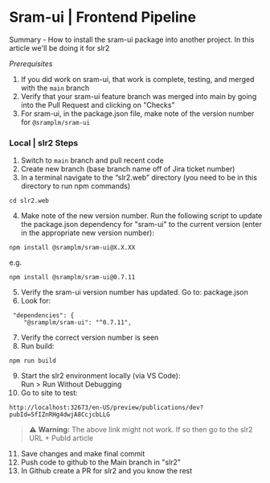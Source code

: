 # Sram-ui | Frontend Pipeline

Summary - How to install the sram-ui package into another project. In this article we'll be doing it for slr2

*Prerequisites* 
1. If you did work on sram-ui, that work is complete, testing, and merged with the `main` branch
2. Verify that your sram-ui feature branch was merged into main by going into the Pull Request and clicking on "Checks" 
3. For sram-ui, in the package.json file, make note of the version number for `@sramplm/sram-ui` 


### Local | slr2 Steps

1. Switch to `main` branch and pull recent code
2. Create new branch (base branch name off of Jira ticket number)
3. In a terminal navigate to the “slr2.web” directory (you need to be in this directory to run npm commands)
```
cd slr2.web
```
4. Make note of the new version number. Run the following script to update the package.json dependency for "sram-ui" to the current version (enter in the appropriate new version number):
```
npm install @sramplm/sram-ui@X.X.XX
```
e.g.
```
npm install @sramplm/sram-ui@0.7.11
```  
5. Verify the sram-ui version number has updated. Go to: package.json
6. Look for:
```
 "dependencies": {
    "@sramplm/sram-ui": "^0.7.11",
```
7. Verify the correct version number is seen
8. Run build:
```
npm run build
```
9. Start the slr2 environment locally (via VS Code):  
Run > Run Without Debugging
10. Go to site to test:
```
http://localhost:32673/en-US/preview/publications/dev?pubId=5fIZnRHg4dwjA8CcjcbLLG
```
> :warning: **Warning:** The above link might not work. If so then go to the slr2 URL + PubId article

11. Save changes and make final commit
12. Push code to github to the Main branch in "slr2"
13. In Github create a PR for slr2 and you know the rest

